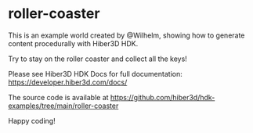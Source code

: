 # roller-coaster

This is an example world created by @Wilhelm, showing how to generate content procedurally with Hiber3D HDK.

Try to stay on the roller coaster and collect all the keys!

Please see Hiber3D HDK Docs for full documentation:
https://developer.hiber3d.com/docs/

The source code is available at
https://github.com/hiber3d/hdk-examples/tree/main/roller-coaster

Happy coding!
